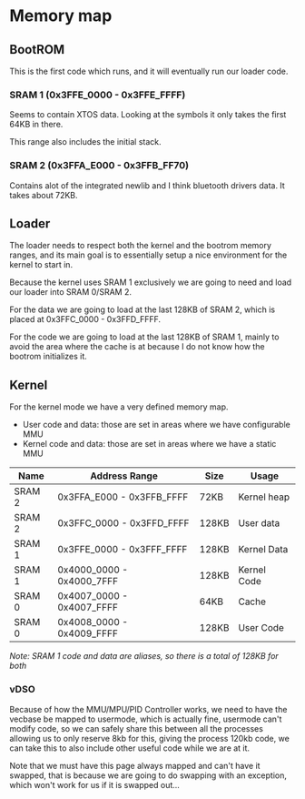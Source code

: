 # Memory map

## BootROM

This is the first code which runs, and it will eventually run our 
loader code.

### SRAM 1 (0x3FFE_0000 - 0x3FFE_FFFF)

Seems to contain XTOS data. Looking at the symbols it only
takes the first 64KB in there.

This range also includes the initial stack. 

### SRAM 2 (0x3FFA_E000 - 0x3FFB_FF70)
Contains alot of the integrated newlib and I think bluetooth drivers 
data. It takes about 72KB.

## Loader

The loader needs to respect both the kernel and the bootrom memory ranges, and its main
goal is to essentially setup a nice environment for the kernel to start in.

Because the kernel uses SRAM 1 exclusively we are going to need and load our loader into SRAM 0/SRAM 2.

For the data we are going to load at the last 128KB of SRAM 2, which is placed at 0x3FFC_0000 - 0x3FFD_FFFF.

For the code we are going to load at the last 128KB of SRAM 1, mainly to avoid the area where 
the cache is at because I do not know how the bootrom initializes it.

## Kernel

For the kernel mode we have a very defined memory map.
- User code and data: those are set in areas where we have configurable MMU
- Kernel code and data: those are set in areas where we have a static MMU

| Name            | Address Range             | Size  | Usage       |
|-----------------|---------------------------|-------|-------------|
| SRAM 2          | 0x3FFA_E000 - 0x3FFB_FFFF | 72KB  | Kernel heap |
| SRAM 2          | 0x3FFC_0000 - 0x3FFD_FFFF | 128KB | User data   |
| SRAM 1          | 0x3FFE_0000 - 0x3FFF_FFFF | 128KB | Kernel Data |
| SRAM 1          | 0x4000_0000 - 0x4000_7FFF | 128KB | Kernel Code |
| SRAM 0          | 0x4007_0000 - 0x4007_FFFF | 64KB  | Cache       | 
| SRAM 0          | 0x4008_0000 - 0x4009_FFFF | 128KB | User Code   |

*Note: SRAM 1 code and data are aliases, so there is a total of 128KB for both*

### vDSO

Because of how the MMU/MPU/PID Controller works, we need to have the vecbase be mapped to usermode,
which is actually fine, usermode can't modify code, so we can safely share this between all the 
processes allowing us to only reserve 8kb for this, giving the process 120kb code, we can take this 
to also include other useful code while we are at it.

Note that we must have this page always mapped and can't have it swapped, that is because we are going 
to do swapping with an exception, which won't work for us if it is swapped out...
